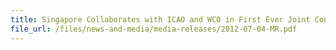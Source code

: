 ```yaml
---
title: Singapore Collaborates with ICAO and WCO in First Ever Joint Conference on Enhancing Air Cargo Security and Facilitation 
file_url: /files/news-and-media/media-releases/2012-07-04-MR.pdf
---
```

